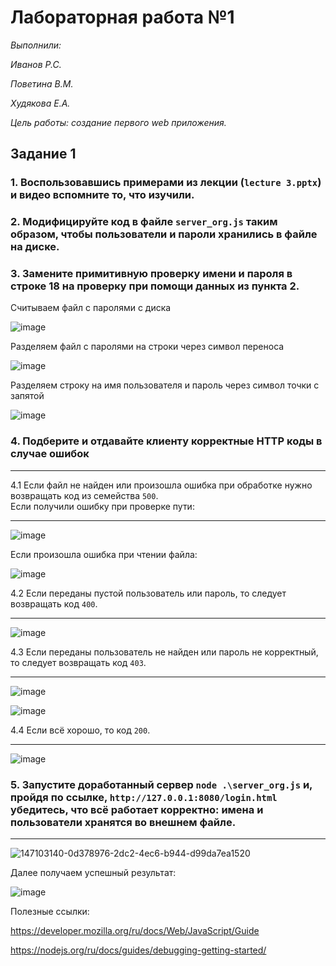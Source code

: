 # Лабораторная работа №1
*Выполнили:*

*Иванов Р.С.*

*Поветина В.М.*

*Худякова Е.А.*

 *Цель работы: создание первого web приложения.*

## Задание 1

### 1. Воспользовавшись примерами из лекции (``lecture 3.pptx``) и видео вспомните то, что изучили.
### 2. Модифицируйте код в файле ``server_org.js`` таким образом, чтобы пользователи и пароли хранились в файле на диске.
### 3. Замените примитивную проверку имени и пароля в строке 18 на проверку при помощи данных из пункта 2. 

Считываем файл с паролями с диска

![image](https://user-images.githubusercontent.com/96451409/147102286-89e590a6-499f-4e01-bb58-3103205e7200.png)

Разделяем файл с паролями на строки через символ переноса

![image](https://user-images.githubusercontent.com/96451409/147102340-746cca7a-5ff1-44ac-af7a-cfff3b3b7ed1.png)

Разделяем строку на имя пользователя и пароль через символ точки с запятой

![image](https://user-images.githubusercontent.com/96451409/147102382-d9e7353f-40b4-4a21-8e89-38d414c45bb8.png)

### 4. Подберите и отдавайте клиенту корректные HTTP коды в случае ошибок  
***

4.1 Если файл не найден или произошла ошибка при обработке нужно возвращать код из семейства ``500``.  
Если получили ошибку при проверке пути:
***
![image](https://user-images.githubusercontent.com/96451409/147102758-02817211-a49d-4c1d-852e-a8e1a2fbf770.png)

Если произошла ошибка при чтении файла:

![image](https://user-images.githubusercontent.com/96451409/147102818-c770b8a6-43f4-467a-bfef-3c462f9ec9fd.png)

4.2 Если переданы пустой пользователь или пароль, то следует возвращать код ``400``.  
***
![image](https://user-images.githubusercontent.com/96451409/147102877-fdb7f2e3-f318-4eee-925e-daf0568a1259.png)

4.3 Если переданы пользователь не найден или пароль не корректный, то следует возвращать код ``403``.  
***
![image](https://user-images.githubusercontent.com/96451409/147102914-6ad52db3-778f-47ea-b8b4-2445656f581c.png)

![image](https://user-images.githubusercontent.com/96451409/147102931-cd574443-143e-46eb-b3d5-7825ade121ee.png)

4.4 Если всё хорошо, то код ``200``.
***

![image](https://user-images.githubusercontent.com/96451409/147102986-5abbfc5a-3dad-4bde-b6ad-8714e35d5dc9.png)

### 5. Запустите доработанный сервер ``node .\server_org.js`` и, пройдя по ссылке, ``http://127.0.0.1:8080/login.html`` убедитесь, что всё работает корректно: имена и пользователи хранятся во внешнем файле.
***

![147103140-0d378976-2dc2-4ec6-b944-d99da7ea1520](https://user-images.githubusercontent.com/87654857/149475412-89ba6db0-8a97-4e40-874a-103bdfbdc346.png)


Далее получаем успешный результат:

![image](https://user-images.githubusercontent.com/96451409/147103216-2e929185-6267-4b84-829e-d0e6d0696019.png)


Полезные ссылки:

https://developer.mozilla.org/ru/docs/Web/JavaScript/Guide

https://nodejs.org/ru/docs/guides/debugging-getting-started/
